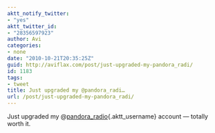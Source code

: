 ```yaml
---
aktt_notify_twitter:
- "yes"
aktt_twitter_id:
- "28356597923"
author: Avi
categories:
- none
date: "2010-10-21T20:35:25Z"
guid: http://aviflax.com/post/just-upgraded-my-pandora_radi/
id: 1183
tags:
- tweet
title: Just upgraded my @pandora_radi…
url: /post/just-upgraded-my-pandora_radi/
---
```

Just upgraded my @[pandora_radio](http://twitter.com/pandora_radio){.aktt_username} account — totally worth it.